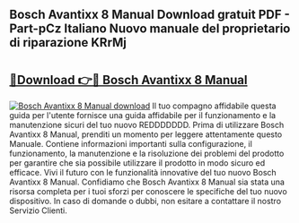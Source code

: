 ## Bosch Avantixx 8 Manual Download gratuit PDF - Part-pCz Italiano Nuovo manuale del proprietario di riparazione KRrMj

# <h2><a href="http://dfg6kj.blite.top/?on=Bosch+Avantixx+8+Manual">🔗Download 👉🔴 Bosch Avantixx 8 Manual</a></h2>

[![Bosch Avantixx 8 Manual download](https://i.imgur.com/lujVjoI.png)](http://dfg6kj.blite.top/?on=Bosch+Avantixx+8+Manual)
Il tuo compagno affidabile questa guida per l'utente fornisce una guida affidabile per il funzionamento e la manutenzione sicuri del tuo nuovo REDDDDDDD. Prima di utilizzare Bosch Avantixx 8 Manual, prenditi un momento per leggere attentamente questo Manuale. Contiene informazioni importanti sulla configurazione, il funzionamento, la manutenzione e la risoluzione dei problemi del prodotto per garantire che sia possibile utilizzare il prodotto in modo sicuro ed efficace. Vivi il futuro con le funzionalità innovative del tuo nuovo Bosch Avantixx 8 Manual. Confidiamo che Bosch Avantixx 8 Manual sia stata una risorsa completa per i tuoi sforzi per conoscere le specifiche del tuo nuovo dispositivo. In caso di domande o dubbi, non esitare a contattare il nostro Servizio Clienti.
